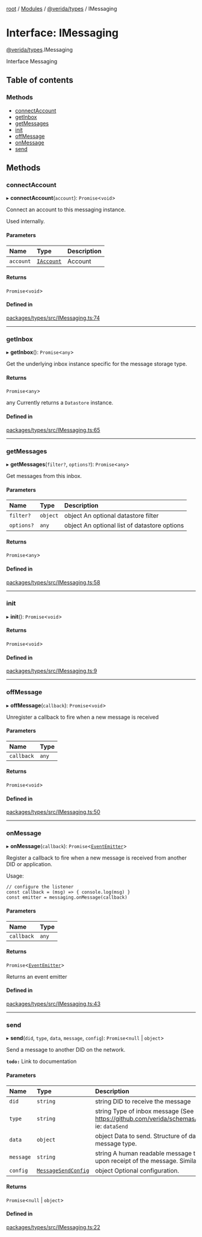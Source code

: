 [root](../README.md) / [Modules](../modules.md) / [@verida/types](../modules/verida_types.md) / IMessaging

# Interface: IMessaging

[@verida/types](../modules/verida_types.md).IMessaging

Interface Messaging

## Table of contents

### Methods

- [connectAccount](verida_types.IMessaging.md#connectaccount)
- [getInbox](verida_types.IMessaging.md#getinbox)
- [getMessages](verida_types.IMessaging.md#getmessages)
- [init](verida_types.IMessaging.md#init)
- [offMessage](verida_types.IMessaging.md#offmessage)
- [onMessage](verida_types.IMessaging.md#onmessage)
- [send](verida_types.IMessaging.md#send)

## Methods

### connectAccount

▸ **connectAccount**(`account`): `Promise`<`void`\>

Connect an account to this messaging instance.

Used internally.

#### Parameters

| Name | Type | Description |
| :------ | :------ | :------ |
| `account` | [`IAccount`](verida_types.IAccount.md) | Account |

#### Returns

`Promise`<`void`\>

#### Defined in

[packages/types/src/IMessaging.ts:74](https://github.com/verida/verida-js/blob/032961c/packages/types/src/IMessaging.ts#L74)

___

### getInbox

▸ **getInbox**(): `Promise`<`any`\>

Get the underlying inbox instance specific for the message storage type.

#### Returns

`Promise`<`any`\>

any Currently returns a `Datastore` instance.

#### Defined in

[packages/types/src/IMessaging.ts:65](https://github.com/verida/verida-js/blob/032961c/packages/types/src/IMessaging.ts#L65)

___

### getMessages

▸ **getMessages**(`filter?`, `options?`): `Promise`<`any`\>

Get messages from this inbox.

#### Parameters

| Name | Type | Description |
| :------ | :------ | :------ |
| `filter?` | `object` | object An optional datastore filter |
| `options?` | `any` | object An optional list of datastore options |

#### Returns

`Promise`<`any`\>

#### Defined in

[packages/types/src/IMessaging.ts:58](https://github.com/verida/verida-js/blob/032961c/packages/types/src/IMessaging.ts#L58)

___

### init

▸ **init**(): `Promise`<`void`\>

#### Returns

`Promise`<`void`\>

#### Defined in

[packages/types/src/IMessaging.ts:9](https://github.com/verida/verida-js/blob/032961c/packages/types/src/IMessaging.ts#L9)

___

### offMessage

▸ **offMessage**(`callback`): `Promise`<`void`\>

Unregister a callback to fire when a new message is received

#### Parameters

| Name | Type |
| :------ | :------ |
| `callback` | `any` |

#### Returns

`Promise`<`void`\>

#### Defined in

[packages/types/src/IMessaging.ts:50](https://github.com/verida/verida-js/blob/032961c/packages/types/src/IMessaging.ts#L50)

___

### onMessage

▸ **onMessage**(`callback`): `Promise`<[`EventEmitter`](../classes/verida_types._internal_.EventEmitter-1.md)\>

Register a callback to fire when a new message is received from another DID or application.

Usage:

```
// configure the listener
const callback = (msg) => { console.log(msg) }
const emitter = messaging.onMessage(callback)
```

#### Parameters

| Name | Type |
| :------ | :------ |
| `callback` | `any` |

#### Returns

`Promise`<[`EventEmitter`](../classes/verida_types._internal_.EventEmitter-1.md)\>

Returns an event emitter

#### Defined in

[packages/types/src/IMessaging.ts:43](https://github.com/verida/verida-js/blob/032961c/packages/types/src/IMessaging.ts#L43)

___

### send

▸ **send**(`did`, `type`, `data`, `message`, `config`): `Promise`<``null`` \| `object`\>

Send a message to another DID on the network.

**`todo:`** Link to documentation

#### Parameters

| Name | Type | Description |
| :------ | :------ | :------ |
| `did` | `string` | string DID to receive the message |
| `type` | `string` | string Type of inbox message (See https://github.com/verida/schemas/tree/master/schemas/inbox/type). ie: `dataSend` |
| `data` | `object` | object Data to send. Structure of data will depend on the inbox message type. |
| `message` | `string` | string A human readable message that will be displayed to the user upon receipt of the message. Similar to an email subject. |
| `config` | [`MessageSendConfig`](verida_types.MessageSendConfig.md) | object Optional configuration. |

#### Returns

`Promise`<``null`` \| `object`\>

#### Defined in

[packages/types/src/IMessaging.ts:22](https://github.com/verida/verida-js/blob/032961c/packages/types/src/IMessaging.ts#L22)
